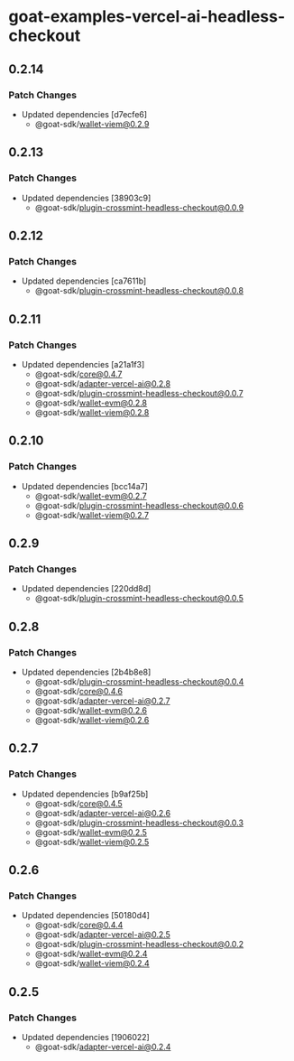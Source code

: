 # goat-examples-vercel-ai-headless-checkout

## 0.2.14

### Patch Changes

- Updated dependencies [d7ecfe6]
  - @goat-sdk/wallet-viem@0.2.9

## 0.2.13

### Patch Changes

- Updated dependencies [38903c9]
  - @goat-sdk/plugin-crossmint-headless-checkout@0.0.9

## 0.2.12

### Patch Changes

- Updated dependencies [ca7611b]
  - @goat-sdk/plugin-crossmint-headless-checkout@0.0.8

## 0.2.11

### Patch Changes

- Updated dependencies [a21a1f3]
  - @goat-sdk/core@0.4.7
  - @goat-sdk/adapter-vercel-ai@0.2.8
  - @goat-sdk/plugin-crossmint-headless-checkout@0.0.7
  - @goat-sdk/wallet-evm@0.2.8
  - @goat-sdk/wallet-viem@0.2.8

## 0.2.10

### Patch Changes

- Updated dependencies [bcc14a7]
  - @goat-sdk/wallet-evm@0.2.7
  - @goat-sdk/plugin-crossmint-headless-checkout@0.0.6
  - @goat-sdk/wallet-viem@0.2.7

## 0.2.9

### Patch Changes

- Updated dependencies [220dd8d]
  - @goat-sdk/plugin-crossmint-headless-checkout@0.0.5

## 0.2.8

### Patch Changes

- Updated dependencies [2b4b8e8]
  - @goat-sdk/plugin-crossmint-headless-checkout@0.0.4
  - @goat-sdk/core@0.4.6
  - @goat-sdk/adapter-vercel-ai@0.2.7
  - @goat-sdk/wallet-evm@0.2.6
  - @goat-sdk/wallet-viem@0.2.6

## 0.2.7

### Patch Changes

- Updated dependencies [b9af25b]
  - @goat-sdk/core@0.4.5
  - @goat-sdk/adapter-vercel-ai@0.2.6
  - @goat-sdk/plugin-crossmint-headless-checkout@0.0.3
  - @goat-sdk/wallet-evm@0.2.5
  - @goat-sdk/wallet-viem@0.2.5

## 0.2.6

### Patch Changes

- Updated dependencies [50180d4]
  - @goat-sdk/core@0.4.4
  - @goat-sdk/adapter-vercel-ai@0.2.5
  - @goat-sdk/plugin-crossmint-headless-checkout@0.0.2
  - @goat-sdk/wallet-evm@0.2.4
  - @goat-sdk/wallet-viem@0.2.4

## 0.2.5

### Patch Changes

- Updated dependencies [1906022]
  - @goat-sdk/adapter-vercel-ai@0.2.4
